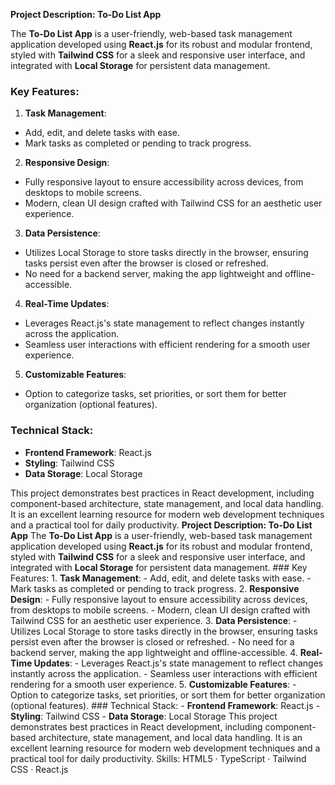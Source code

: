 **Project Description: To-Do List App** 

The **To-Do List App** is a user-friendly, web-based task management application developed using **React.js** for its robust and modular frontend, styled with **Tailwind CSS** for a sleek and responsive user interface, and integrated with **Local Storage** for persistent data management. 

### Key Features: 
1. **Task Management**: 
 - Add, edit, and delete tasks with ease. 
 - Mark tasks as completed or pending to track progress. 

2. **Responsive Design**: 
 - Fully responsive layout to ensure accessibility across devices, from desktops to mobile screens. 
 - Modern, clean UI design crafted with Tailwind CSS for an aesthetic user experience. 

3. **Data Persistence**: 
 - Utilizes Local Storage to store tasks directly in the browser, ensuring tasks persist even after the browser is closed or refreshed. 
 - No need for a backend server, making the app lightweight and offline-accessible. 

4. **Real-Time Updates**: 
 - Leverages React.js's state management to reflect changes instantly across the application. 
 - Seamless user interactions with efficient rendering for a smooth user experience. 

5. **Customizable Features**: 
 - Option to categorize tasks, set priorities, or sort them for better organization (optional features). 

### Technical Stack: 
- **Frontend Framework**: React.js 
- **Styling**: Tailwind CSS 
- **Data Storage**: Local Storage 

This project demonstrates best practices in React development, including component-based architecture, state management, and local data handling. It is an excellent learning resource for modern web development techniques and a practical tool for daily productivity.
**Project Description: To-Do List App** The **To-Do List App** is a user-friendly, web-based task management application developed using **React.js** for its robust and modular frontend, styled with **Tailwind CSS** for a sleek and responsive user interface, and integrated with **Local Storage** for persistent data management. ### Key Features: 1. **Task Management**: - Add, edit, and delete tasks with ease. - Mark tasks as completed or pending to track progress. 2. **Responsive Design**: - Fully responsive layout to ensure accessibility across devices, from desktops to mobile screens. - Modern, clean UI design crafted with Tailwind CSS for an aesthetic user experience. 3. **Data Persistence**: - Utilizes Local Storage to store tasks directly in the browser, ensuring tasks persist even after the browser is closed or refreshed. - No need for a backend server, making the app lightweight and offline-accessible. 4. **Real-Time Updates**: - Leverages React.js's state management to reflect changes instantly across the application. - Seamless user interactions with efficient rendering for a smooth user experience. 5. **Customizable Features**: - Option to categorize tasks, set priorities, or sort them for better organization (optional features). ### Technical Stack: - **Frontend Framework**: React.js - **Styling**: Tailwind CSS - **Data Storage**: Local Storage This project demonstrates best practices in React development, including component-based architecture, state management, and local data handling. It is an excellent learning resource for modern web development techniques and a practical tool for daily productivity.
Skills: HTML5 · TypeScript · Tailwind CSS · React.js
